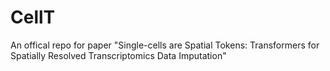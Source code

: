 # CellT
An offical repo for paper "Single-cells are Spatial Tokens: Transformers for Spatially Resolved Transcriptomics Data Imputation"

